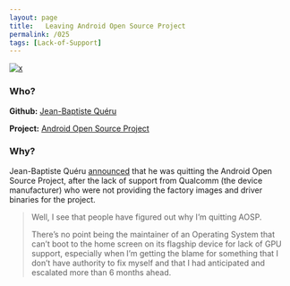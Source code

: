 ```yaml
---
layout: page
title:   Leaving Android Open Source Project 
permalink: /025
tags: [Lack-of-Support]
---
```


[![x](https://img.shields.io/badge/-Lack%20of%20Support-e2062c)](/#LOS)

### Who?

**Github:** [Jean-Baptiste Quéru](https://github.com/jbqueru)

**Project:** [Android Open Source Project](https://source.android.com/)

### Why?

Jean-Baptiste Quéru [announced](https://plus.google.com/u/0/112218872649456413744/posts/9HHRURorE7g) that he was quitting the Android Open Source Project, after the lack of support from Qualcomm (the device manufacturer) who were not providing the factory images and driver binaries for the project. 

> Well, I see that people have figured out why I’m quitting AOSP.
>
> There’s no point being the maintainer of an Operating System that  can’t boot to the home screen on its flagship device for lack of GPU support, especially when I’m getting the blame for something that I  don’t have authority to fix myself and that I had anticipated and  escalated more than 6 months ahead.

